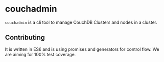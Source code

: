 # couchadmin

`couchadmin` is a cli tool to manage CouchDB Clusters and nodes in a
cluster.

## Contributing

It is written in ES6 and is using promises and generators for control
flow. We are aiming for 100% test coverage.
